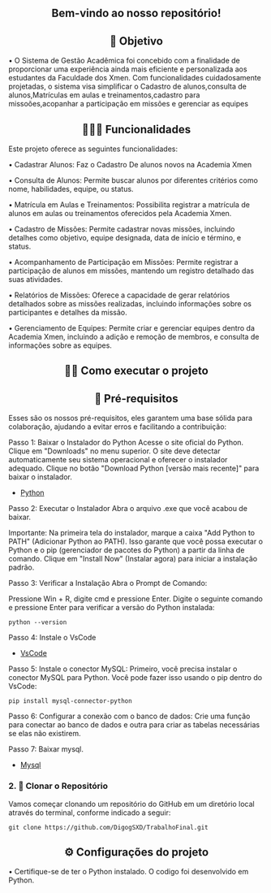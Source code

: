 <!-- Título centralizado -->
<div align="center">
  <h2>Bem-vindo ao nosso repositório! </h2>
</div> 

<!-- Título centralizado -->
<div align="center">
  <h2>🎯 Objetivo </h2>
</div> 

• O Sistema de Gestão Acadêmica foi concebido com a finalidade de proporcionar uma experiência ainda mais eficiente e personalizada aos estudantes da Faculdade dos Xmen. Com funcionalidades cuidadosamente projetadas, o sistema visa simplificar o Cadastro de alunos,consulta de alunos,Matrículas em aulas  e treinamentos,cadastro para missoões,acopanhar a participação em missões e gerenciar as equipes
<!-- Título centralizado -->
<div align="center">
  <h2>👨🏻‍💻 Funcionalidades </h2>
</div> 

Este projeto oferece as seguintes funcionalidades:

• Cadastrar Alunos: Faz o Cadastro De alunos novos na Academia Xmen

• Consulta de Alunos: Permite buscar alunos por diferentes critérios como nome, habilidades, equipe, ou status.

• Matrícula em Aulas e Treinamentos: Possibilita registrar a matrícula de alunos em aulas ou treinamentos oferecidos pela Academia Xmen.

• Cadastro de Missões: Permite cadastrar novas missões, incluindo detalhes como objetivo, equipe designada, data de início e término, e status.

• Acompanhamento de Participação em Missões: Permite registrar a participação de alunos em missões, mantendo um registro detalhado das suas atividades.

• Relatórios de Missões: Oferece a capacidade de gerar relatórios detalhados sobre as missões realizadas, incluindo informações sobre os participantes e detalhes da missão.

• Gerenciamento de Equipes: Permite criar e gerenciar equipes dentro da Academia Xmen, incluindo a adição e remoção de membros, e consulta de informações sobre as equipes.


<!-- Título centralizado -->
<div align="center">
  <h2>🤞🏻 Como executar o projeto </h2>
</div> 

<div align="center">
  <h2>🔑 Pré-requisitos </h2>
</div> 
Esses são os nossos pré-requisitos, eles garantem uma base sólida para colaboração, ajudando a evitar erros e facilitando a contribuição:

Passo 1: Baixar o Instalador do Python
Acesse o site oficial do Python.
Clique em "Downloads" no menu superior.
O site deve detectar automaticamente seu sistema operacional e oferecer o instalador adequado. Clique no botão "Download Python [versão mais recente]" para baixar o instalador.

- [Python](https://www.python.org/downloads/)

Passo 2: Executar o Instalador
Abra o arquivo .exe que você acabou de baixar.

Importante: Na primeira tela do instalador, marque a caixa "Add Python to PATH" (Adicionar Python ao PATH). Isso garante que você possa executar o Python e o pip (gerenciador de pacotes do Python) a partir da linha de comando.
Clique em "Install Now" (Instalar agora) para iniciar a instalação padrão.

Passo 3: Verificar a Instalação
Abra o Prompt de Comando:

Pressione Win + R, digite cmd e pressione Enter.
Digite o seguinte comando e pressione Enter para verificar a versão do Python instalada:
```
python --version
```
Passo 4: Instale o VsCode

- [VsCode](https://code.visualstudio.com/)
 
Passo 5: Instale o conector MySQL:
Primeiro, você precisa instalar o conector MySQL para Python. Você pode fazer isso usando o pip dentro do VsCode:

```
pip install mysql-connector-python
```
Passo 6: Configurar a conexão com o banco de dados:
Crie uma função para conectar ao banco de dados e outra para criar as tabelas necessárias se elas não existirem.

Passo 7: Baixar mysql.

- [Mysql](https://dev.mysql.com/downloads/mysql/8.0.html)

<!-- Adiciona a funçao de copiar o link do repositorio -->
### 2. 📍 Clonar o Repositório
Vamos começar clonando um repositório do GitHub em um diretório local através do terminal, conforme indicado a seguir:
```
git clone https://github.com/DigogSXD/TrabalhoFinal.git
```
  	
  
<div align="center">
  <h2>⚙️ Configurações do projeto </h2>
</div>
• Certifique-se de ter o Python instalado. O codigo foi desenvolvido em Python.

